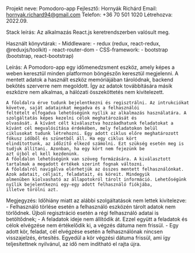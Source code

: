 Projekt neve: Pomodoro-app
Fejlesztő: Hornyák Richárd
Email: hornyak.richard94@gmail.com
Telefon: +36 70 501 1020
Létrehozva: 2022.09.

Stack leírás:
	Az alkalmazás React.js keretrendszerben valósult meg.

Használt könyvtárak:
	- Middleware:
		- redux (redux, react-redux, @reduxjs/toolkit)
		- react-router-dom
	- CSS-framework:
		- bootstrap (bootstrap, react-bootstrap)

Leírás:
	A Pomodoro-app egy időmenedzsment eszköz, amely képes a weben keresztül minden platformon böngészőn keresztül megjelenni.
	A mentett adatok a használt eszköz memóriájában tárolódnak, backend bekötés szerverre nem megoldott. Így az adatok
	továbbítására másik eszközre nem alkalmas, a hálózati összeköttetés nem kivitelezett.
	
	A főoldalra érve tudunk bejelentkezni és regisztrálni. Az intrukciókat követve, saját adatainkat megadva és a felhasználói
	feltételt elfogadva lehetőségünk nyílik az alkalmazás használatára. A szolgáltatás képes kezelni célok meghatározását és
	olvasását. A kívánt célt kiválasztva hozzáadhatunk feladatokat a kívánt cél megvalósítása érdekében, mely feladatokon belül
	ciklusokat tudunk létrehozni. Egy adott ciklus előre meghatározott fókusz időből és szünetből áll. Ha egy ciklus kört
	elindítottunk, az időzítő elkezd számolni. Ezt szükség esetén meg is tudjuk állítani. Azonban, ha egy kört nem fejezünk be
	azt újból el kell kezdenünk.
	A főoldalon lehetőségünk van szöveg formázására. A kiválasztott tartalmak a megadott értékek szerint fognak változni.
	A főoldalról navigálva elérhetjük az összes mentett felhasználónkat. Azok adatait, céljait, feladatait, és köreit. Mindegyik
	almenüben kiolvasható az állapotokról tárolt információ. Lehetőségünk nyílik bejelentkezni egy-egy adott felhasználó fiókjába,
	illetve törölni azt.

Megjegyzés:
	Időhiány miatt az alábbi szolgáltatások nem lettek kivitelezve:
		- Felhasználó törlése esetén a felhasználó eszközén tárolt adatok nem törlődnek. Újboli regisztráció esetén a régi 
		  felhasználó adatai is betöltődnek;
		- A feladatok ideje nem állítódik át. Ezzel együtt a feladatok és célok elvégzése nem értékelődik ki, a végzés
		  dátuma nem frissül.
		- Egy adott kör, feladat, cél elvégzése esetén a felhasználónak nincsen visszajelzés, értesítés. Egyedül a kör
		  végzési dátuma frissül, ami így teljesítettnek nyilvánul, az idő nem indítható el rajta újra.